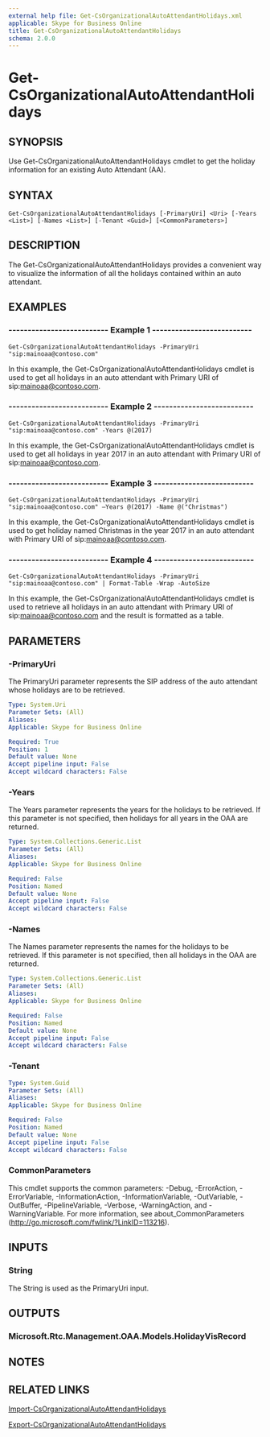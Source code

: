 ```yaml
---
external help file: Get-CsOrganizationalAutoAttendantHolidays.xml
applicable: Skype for Business Online
title: Get-CsOrganizationalAutoAttendantHolidays
schema: 2.0.0
---
```


# Get-CsOrganizationalAutoAttendantHolidays

## SYNOPSIS
Use Get-CsOrganizationalAutoAttendantHolidays cmdlet to get the holiday information for an existing Auto Attendant (AA).

## SYNTAX

```
Get-CsOrganizationalAutoAttendantHolidays [-PrimaryUri] <Uri> [-Years <List>] [-Names <List>] [-Tenant <Guid>] [<CommonParameters>]
```

## DESCRIPTION
The Get-CsOrganizationalAutoAttendantHolidays provides a convenient way to visualize the information of all the holidays contained within an auto attendant.

## EXAMPLES

### -------------------------- Example 1 --------------------------
```
Get-CsOrganizationalAutoAttendantHolidays -PrimaryUri "sip:mainoaa@contoso.com"
```

In this example, the Get-CsOrganizationalAutoAttendantHolidays cmdlet is used to get all holidays in an auto attendant with Primary URI of sip:mainoaa@contoso.com.

### -------------------------- Example 2 --------------------------
```
Get-CsOrganizationalAutoAttendantHolidays -PrimaryUri "sip:mainoaa@contoso.com" -Years @(2017)
```

In this example, the Get-CsOrganizationalAutoAttendantHolidays cmdlet is used to get all holidays in year 2017 in an auto attendant with Primary URI of sip:mainoaa@contoso.com.

### -------------------------- Example 3 --------------------------
```
Get-CsOrganizationalAutoAttendantHolidays -PrimaryUri "sip:mainoaa@contoso.com" –Years @(2017) -Name @("Christmas")
```

In this example, the Get-CsOrganizationalAutoAttendantHolidays cmdlet is used to get holiday named Christmas in the year 2017 in an auto attendant with Primary URI of sip:mainoaa@contoso.com.

### -------------------------- Example 4 --------------------------
```
Get-CsOrganizationalAutoAttendantHolidays -PrimaryUri "sip:mainoaa@contoso.com" | Format-Table -Wrap -AutoSize
```

In this example, the Get-CsOrganizationalAutoAttendantHolidays cmdlet is used to retrieve all holidays in an auto attendant with Primary URI of sip:mainoaa@contoso.com and the result is formatted as a table.


## PARAMETERS

### -PrimaryUri
The PrimaryUri parameter represents the SIP address of the auto attendant whose holidays are to be retrieved.

```yaml
Type: System.Uri
Parameter Sets: (All)
Aliases: 
Applicable: Skype for Business Online

Required: True
Position: 1
Default value: None
Accept pipeline input: False
Accept wildcard characters: False
```

### -Years
The Years parameter represents the years for the holidays to be retrieved. If this parameter is not specified, then holidays for all years in the OAA are returned.

```yaml
Type: System.Collections.Generic.List
Parameter Sets: (All)
Aliases: 
Applicable: Skype for Business Online

Required: False
Position: Named
Default value: None
Accept pipeline input: False
Accept wildcard characters: False
```

### -Names
The Names parameter represents the names for the holidays to be retrieved. If this parameter is not specified, then all holidays in the OAA are returned.

```yaml
Type: System.Collections.Generic.List
Parameter Sets: (All)
Aliases: 
Applicable: Skype for Business Online

Required: False
Position: Named
Default value: None
Accept pipeline input: False
Accept wildcard characters: False
```

### -Tenant

```yaml
Type: System.Guid
Parameter Sets: (All)
Aliases: 
Applicable: Skype for Business Online

Required: False
Position: Named
Default value: None
Accept pipeline input: False
Accept wildcard characters: False
```

### CommonParameters
This cmdlet supports the common parameters: -Debug, -ErrorAction, -ErrorVariable, -InformationAction, -InformationVariable, -OutVariable, -OutBuffer, -PipelineVariable, -Verbose, -WarningAction, and -WarningVariable. For more information, see about_CommonParameters (http://go.microsoft.com/fwlink/?LinkID=113216).


## INPUTS

### String
The String is used as the PrimaryUri input.


## OUTPUTS

### Microsoft.Rtc.Management.OAA.Models.HolidayVisRecord


## NOTES


## RELATED LINKS

[Import-CsOrganizationalAutoAttendantHolidays](Import-CsOrganizationalAutoAttendantHolidays.md)

[Export-CsOrganizationalAutoAttendantHolidays](Export-CsOrganizationalAutoAttendantHolidays.md)

